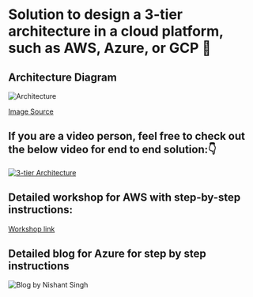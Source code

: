 # Solution to design a 3-tier architecture in a cloud platform, such as AWS, Azure, or GCP 🚀

## Architecture Diagram
![Architecture](https://github.com/aws-samples/aws-three-tier-web-architecture-workshop/blob/main/application-code/web-tier/src/assets/3TierArch.png)

[Image Source](https://github.com/aws-samples/aws-three-tier-web-architecture-workshop/blob/main/application-code/web-tier/src/assets/3TierArch.png)

## If you are a video person, feel free to check out the below video for end to end solution:👇
[![3-tier Architecture](https://img.youtube.com/vi/amiIcyt-J2A/sddefault.jpg)](https://youtu.be/amiIcyt-J2A)

## Detailed workshop for AWS with step-by-step instructions:
[Workshop link](https://catalog.us-east-1.prod.workshops.aws/workshops/85cd2bb2-7f79-4e96-bdee-8078e469752a/en-US)

## Detailed blog for Azure for step by step instructions
![Blog by Nishant Singh](https://nishantsingh.hashnode.dev/10weeksofcloudops-secondweek)
